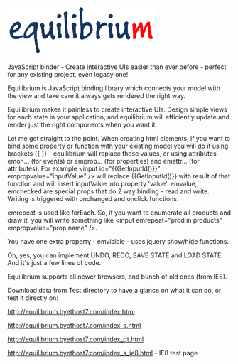 ![](image.png)

JavaScript binder - Create interactive UIs easier than ever before - perfect for any existing project,
even legacy one!

Equilibrium is JavaScript binding library which connects your model with the view and take care it
always gets rendered the right way.

Equilibrium makes it painless to create interactive UIs. Design simple views for each state in your
application, and equilibrium will efficiently update and render just the right components when you
want it.

Let me get straight to the point. When creating html elements, if you want to bind some property
or function with your existing model you will do it using brackets {{ }} - equilibrium will replace
those values, or using attributes - emon... (for events) or emprop... (for properties) and emattr...
(for attributes). For example &lt;input id="{{GetInputId()}}" empropvalue="inputValue" /&gt;
will replace {{GetInputId()}} with result of that function and will insert inputValue into property
'value'. emvalue, emchecked are special props that do 2 way binding - read and write. Writing is 
triggered with onchanged and onclick functions. 

emrepeat is used like forEach. So, if you want to enumerate all products and draw it, you will write
something like &lt;input emrepeat="prod in products" empropvalue="prop.name" /&gt;.  

You have one extra property - emvisible - uses jquery show/hide functions.

Oh, yes, you can implement UNDO, REDO, SAVE STATE and LOAD STATE. And it's just a few lines of code.

Equilibrium supports all newer browsers, and bunch of old ones (from IE8).

Download data from Test directory to have a glance on what it can do, or test it directly on:

http://equilibrium.byethost7.com/index.html

http://equilibrium.byethost7.com/index_s.html

http://equilibrium.byethost7.com/index_dt.html

http://equilibrium.byethost7.com/index_s_ie8.html - IE8 test page
